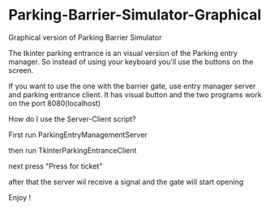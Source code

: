 # Parking-Barrier-Simulator-Graphical
Graphical version of Parking Barrier Simulator

The tkinter parking entrance is an visual version of the Parking entry manager. So instead of using your keyboard you'll use the buttons on the screen. 

If you want to use the one with the barrier gate, use entry manager server
and parking entrance client. It has visual button and the two programs work on the port 8080(localhost)

How do I use the Server-Client script? 

First run ParkingEntryManagementServer

then run TkinterParkingEntranceClient

next press "Press for ticket"

after that the server wil receive a signal and the gate will start opening

Enjoy !

